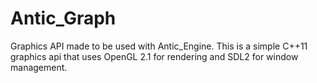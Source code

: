 Antic_Graph
===========

Graphics API made to be used with Antic_Engine. This is a simple C++11 graphics api that uses OpenGL 2.1 for rendering and SDL2 for window management.